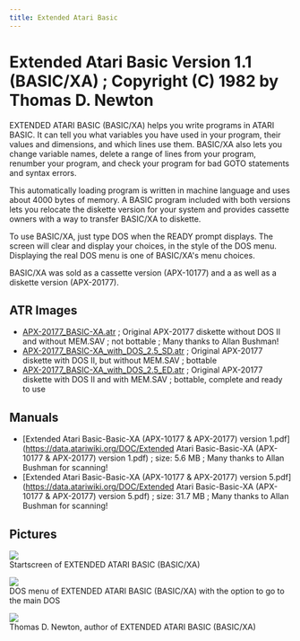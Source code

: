 ```yaml
---
title: Extended Atari Basic
---
```

# Extended Atari Basic Version 1.1 (BASIC/XA) ; Copyright (C) 1982 by Thomas D. Newton  
  
EXTENDED ATARI BASIC (BASIC/XA) helps you write programs in ATARI BASIC. It can tell you what variables you have used in your program, their values and dimensions, and which lines use them. BASIC/XA also lets you change variable names, delete a range of lines from your program, renumber your program, and check your program for bad GOTO statements and syntax errors.  
  
This automatically loading program is written in machine language and uses about 4000 bytes of memory. A BASIC program included with both versions lets you relocate the diskette version for your system and provides cassette owners with a way to transfer BASIC/XA to diskette.  
  
To use BASIC/XA, just type DOS when the READY prompt displays. The screen will clear and display your choices, in the style of the DOS menu. Displaying the real DOS menu is one of BASIC/XA's menu choices.  
  
BASIC/XA was sold as a cassette version (APX-10177) and a as well as a diskette version (APX-20177).  
  
## ATR Images  
- [APX-20177_BASIC-XA.atr](attachments/APX-20177_BASIC-XA.atr) ; Original APX-20177 diskette without DOS II and without MEM.SAV ; not bottable ; Many thanks to Allan Bushman!  
- [APX-20177_BASIC-XA_with_DOS_2.5_SD.atr](attachments/APX-20177_BASIC-XA_with_DOS_2.5_SD.atr) ; Original APX-20177 diskette with DOS II, but without MEM.SAV ; bottable  
- [APX-20177_BASIC-XA_with_DOS_2.5_ED.atr](attachments/APX-20177_BASIC-XA_with_DOS_2.5_ED.atr) ; Original APX-20177 diskette with DOS II and with MEM.SAV ; bottable, complete and ready to use  
  
## Manuals  
- [Extended Atari Basic-Basic-XA (APX-10177 & APX-20177) version 1.pdf](https://data.atariwiki.org/DOC/Extended Atari Basic-Basic-XA (APX-10177 & APX-20177) version 1.pdf) ; size: 5.6 MB ; Many thanks to Allan Bushman for scanning!  
- [Extended Atari Basic-Basic-XA (APX-10177 & APX-20177) version 5.pdf](https://data.atariwiki.org/DOC/Extended Atari Basic-Basic-XA (APX-10177 & APX-20177) version 5.pdf) ; size: 31.7 MB ; Many thanks to Allan Bushman for scanning!  
  
## Pictures  
![](attachments/Startscreen.png)  
Startscreen of EXTENDED ATARI BASIC (BASIC/XA)  
  
![](attachments/DOS.png)  
DOS menu of EXTENDED ATARI BASIC (BASIC/XA) with the option to go to the main DOS  
  
![](attachments/Thomas+Newton.png)  
Thomas D. Newton, author of EXTENDED ATARI BASIC (BASIC/XA)  

